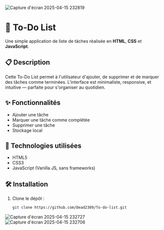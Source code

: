 ![Capture d'écran 2025-04-15 232819](https://github.com/user-attachments/assets/34508904-1bd3-4773-90f2-0713db5159f9)
# 📝 To-Do List

Une simple application de liste de tâches réalisée en **HTML**, **CSS** et **JavaScript**.

## 📋 Description

Cette To-Do List permet à l'utilisateur d'ajouter, de supprimer et de marquer des tâches comme terminées. L'interface est minimaliste, responsive, et intuitive — parfaite pour s'organiser au quotidien.

## ✨ Fonctionnalités

- Ajouter une tâche
- Marquer une tâche comme complétée
- Supprimer une tâche
- Stockage local 

## 🚀 Technologies utilisées

- HTML5
- CSS3
- JavaScript (Vanilla JS, sans frameworks)

## 🛠️ Installation

1. Clone le dépôt :
   ```bash
   git clone https://github.com/Dead2309/To-do-list.git
![Capture d'écran 2025-04-15 232727](https://github.com/user-attachments/assets/2bbe4699-2728-40c4-ac03-e8041e053c3b)
![Capture d'écran 2025-04-15 232706](https://github.com/user-attachments/assets/c6e5e5f0-5895-4157-9452-4e63e512f62c)
